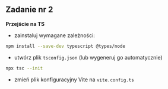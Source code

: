 <!-- _class: time15 -->

## Zadanie nr 2

**Przejście na TS**

- zainstaluj wymagane zależności:

```sh
npm install --save-dev typescript @types/node
```

- utwórz plik `tsconfig.json` (lub wygeneruj go automatycznie)

```sh
npx tsc --init
```

- zmień plik konfiguracyjny Vite na `vite.config.ts`
